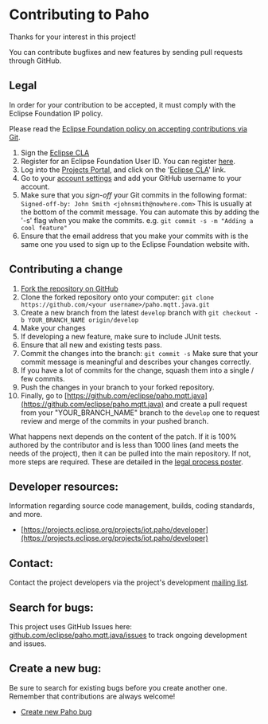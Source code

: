 # Contributing to Paho

Thanks for your interest in this project!

You can contribute bugfixes and new features by sending pull requests through GitHub.

## Legal

In order for your contribution to be accepted, it must comply with the Eclipse Foundation IP policy.

Please read the [Eclipse Foundation policy on accepting contributions via Git](http://wiki.eclipse.org/Development_Resources/Contributing_via_Git).

1. Sign the [Eclipse CLA](http://www.eclipse.org/legal/CLA.php)
  1. Register for an Eclipse Foundation User ID. You can register [here](https://dev.eclipse.org/site_login/createaccount.php).
  2. Log into the [Projects Portal](https://projects.eclipse.org/), and click on the '[Eclipse CLA](https://projects.eclipse.org/user/sign/cla)' link.
2. Go to your [account settings](https://dev.eclipse.org/site_login/myaccount.php#open_tab_accountsettings) and add your GitHub username to your account.
3. Make sure that you _sign-off_ your Git commits in the following format:
  ``` Signed-off-by: John Smith <johnsmith@nowhere.com> ``` This is usually at the bottom of the commit message. You can automate this by adding the '-s' flag when you make the commits. e.g.   ```git commit -s -m "Adding a cool feature"```
4. Ensure that the email address that you make your commits with is the same one you used to sign up to the Eclipse Foundation website with.

## Contributing a change

1. [Fork the repository on GitHub](https://github.com/eclipse/paho.mqtt.java/fork)
2. Clone the forked repository onto your computer: ``` git clone https://github.com/<your username>/paho.mqtt.java.git ```
3. Create a new branch from the latest ```develop``` branch with ```git checkout -b YOUR_BRANCH_NAME origin/develop```
4. Make your changes
5. If developing a new feature, make sure to include JUnit tests.
6. Ensure that all new and existing tests pass.
7. Commit the changes into the branch: ``` git commit -s ``` Make sure that your commit message is meaningful and describes your changes correctly.
8. If you have a lot of commits for the change, squash them into a single / few commits.
9. Push the changes in your branch to your forked repository.
10. Finally, go to [https://github.com/eclipse/paho.mqtt.java](https://github.com/eclipse/paho.mqtt.java) and create a pull request from your "YOUR_BRANCH_NAME" branch to the ```develop``` one to request review and merge of the commits in your pushed branch.


What happens next depends on the content of the patch. If it is 100% authored
by the contributor and is less than 1000 lines (and meets the needs of the
project), then it can be pulled into the main repository. If not, more steps
are required. These are detailed in the
[legal process poster](http://www.eclipse.org/legal/EclipseLegalProcessPoster.pdf).



## Developer resources:


Information regarding source code management, builds, coding standards, and more.

- [https://projects.eclipse.org/projects/iot.paho/developer](https://projects.eclipse.org/projects/iot.paho/developer)

Contact:
--------

Contact the project developers via the project's development
[mailing list](https://dev.eclipse.org/mailman/listinfo/paho-dev).

Search for bugs:
----------------

This project uses GitHub Issues here: [github.com/eclipse/paho.mqtt.java/issues](https://github.com/eclipse/paho.mqtt.java/issues) to track ongoing development and issues.

Create a new bug:
-----------------

Be sure to search for existing bugs before you create another one. Remember that contributions are always welcome!

- [Create new Paho bug](https://github.com/eclipse/paho.mqtt.java/issues/new)
